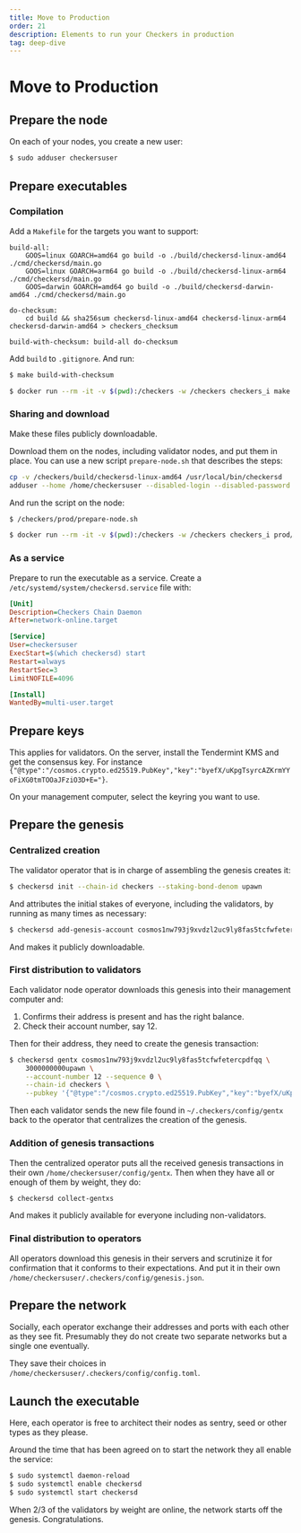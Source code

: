 ```yaml
---
title: Move to Production
order: 21
description: Elements to run your Checkers in production
tag: deep-dive
---
```


# Move to Production

## Prepare the node

On each of your nodes, you create a new user:

```sh
$ sudo adduser checkersuser
```

## Prepare executables

### Compilation

Add a `Makefile` for the targets you want to support:

```make
build-all:
	GOOS=linux GOARCH=amd64 go build -o ./build/checkersd-linux-amd64 ./cmd/checkersd/main.go
	GOOS=linux GOARCH=arm64 go build -o ./build/checkersd-linux-arm64 ./cmd/checkersd/main.go
	GOOS=darwin GOARCH=amd64 go build -o ./build/checkersd-darwin-amd64 ./cmd/checkersd/main.go

do-checksum:
	cd build && sha256sum checkersd-linux-amd64 checkersd-linux-arm64 checkersd-darwin-amd64 > checkers_checksum

build-with-checksum: build-all do-checksum
```

Add `build` to `.gitignore`. And run:

<CodeGroup>

<CodeGroupItem title="Local" active>

```sh
$ make build-with-checksum
```

</CodeGroupItem>

<CodeGroupItem title="Docker">

```sh
$ docker run --rm -it -v $(pwd):/checkers -w /checkers checkers_i make build-with-checksum
```

</CodeGroupItem>

</CodeGroup>

### Sharing and download

Make these files publicly downloadable.

Download them on the nodes, including validator nodes, and put them in place. You can use a new script `prepare-node.sh` that describes the steps:

```sh
cp -v /checkers/build/checkersd-linux-amd64 /usr/local/bin/checkersd
adduser --home /home/checkersuser --disabled-login --disabled-password checkersuser
```

And run the script on the node:

<CodeGroup>

<CodeGroupItem title="Linux" active>

```sh
$ /checkers/prod/prepare-node.sh
```

</CodeGroupItem>

<CodeGroupItem title="Mac">

```sh
$ docker run --rm -it -v $(pwd):/checkers -w /checkers checkers_i prod/prepare-node.sh
```

</CodeGroupItem>

</CodeGroup>

### As a service

Prepare to run the executable as a service. Create a `/etc/systemd/system/checkersd.service` file with:

```ini
[Unit]
Description=Checkers Chain Daemon
After=network-online.target

[Service]
User=checkersuser
ExecStart=$(which checkersd) start
Restart=always
RestartSec=3
LimitNOFILE=4096

[Install]
WantedBy=multi-user.target
```

## Prepare keys

This applies for validators. On the server, install the Tendermint KMS and get the consensus key. For instance `{"@type":"/cosmos.crypto.ed25519.PubKey","key":"byefX/uKpgTsyrcAZKrmYYoFiXG0tmTOOaJFziO3D+E="}`.

On your management computer, select the keyring you want to use.

## Prepare the genesis

### Centralized creation

The validator operator that is in charge of assembling the genesis creates it:

```sh
$ checkersd init --chain-id checkers --staking-bond-denom upawn
```

And attributes the initial stakes of everyone, including the validators, by running as many times as necessary:

```sh
$ checkersd add-genesis-account cosmos1nw793j9xvdzl2uc9ly8fas5tcfwfetercpdfqq 5000000000upawn
```

And makes it publicly downloadable.

### First distribution to validators

Each validator node operator downloads this genesis into their management computer and:

1. Confirms their address is present and has the right balance.
2. Check their account number, say 12.

Then for their address, they need to create the genesis transaction:

```sh
$ checkersd gentx cosmos1nw793j9xvdzl2uc9ly8fas5tcfwfetercpdfqq \
    3000000000upawn \
	--account-number 12 --sequence 0 \
	--chain-id checkers \
	--pubkey '{"@type":"/cosmos.crypto.ed25519.PubKey","key":"byefX/uKpgTsyrcAZKrmYYoFiXG0tmTOOaJFziO3D+E="}'
```

Then each validator sends the new file found in `~/.checkers/config/gentx` back to the operator that centralizes the creation of the genesis.

### Addition of genesis transactions

Then the centralized operator puts all the received genesis transactions in their own `/home/checkersuser/config/gentx`. Then when they have all or enough of them by weight, they do:

```sh
$ checkersd collect-gentxs
```

And makes it publicly available for everyone including non-validators.

### Final distribution to operators

All operators download this genesis in their servers and scrutinize it for confirmation that it conforms to their expectations. And put it in their own `/home/checkersuser/.checkers/config/genesis.json`.

## Prepare the network

Socially, each operator exchange their addresses and ports with each other as they see fit. Presumably they do not create two separate networks but a single one eventually.

They save their choices in `/home/checkersuser/.checkers/config/config.toml`.

## Launch the executable

Here, each operator is free to architect their nodes as sentry, seed or other types as they please.

Around the time that has been agreed on to start the network they all enable the service:

```sh
$ sudo systemctl daemon-reload
$ sudo systemctl enable checkersd
$ sudo systemctl start checkersd
```

When 2/3 of the validators by weight are online, the network starts off the genesis. Congratulations.